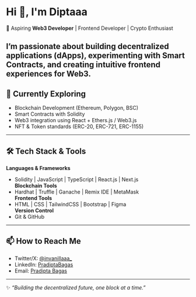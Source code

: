 # Hi 👋, I'm Diptaaa  

🚀 Aspiring **Web3 Developer** | Frontend Developer | Crypto Enthusiast  

I’m passionate about building **decentralized applications (dApps)**, experimenting with **Smart Contracts**, and creating intuitive **frontend experiences** for Web3.  
---
## 🌱 Currently Exploring
- Blockchain Development (Ethereum, Polygon, BSC)  
- Smart Contracts with Solidity  
- Web3 integration using React + Ethers.js / Web3.js  
- NFT & Token standards (ERC-20, ERC-721, ERC-1155)  
---
## 🛠 Tech Stack & Tools
**Languages & Frameworks**  
- Solidity | JavaScript | TypeScript | React.js | Next.js  
**Blockchain Tools**  
- Hardhat | Truffle | Ganache | Remix IDE | MetaMask  
**Frontend Tools**  
- HTML | CSS | TailwindCSS | Bootstrap | Figma  
**Version Control**  
- Git & GitHub  
---

## 📫 How to Reach Me
- Twitter/X: [@invanillaaa_](https://x.com/invanillaaa_)  
- LinkedIn: [PradiptaBagas](https://www.linkedin.com/in/pradiptabagas/)  
- Email: [Pradipta Bagas](pradiptabagas509@gmail.com)  

---
✨ *“Building the decentralized future, one block at a time.”*
